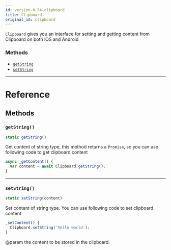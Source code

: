 ```yaml
---
id: version-0.54-clipboard
title: Clipboard
original_id: clipboard
---
```


`Clipboard` gives you an interface for setting and getting content from Clipboard on both iOS and Android

### Methods

* [`getString`](clipboard.md#getstring)
* [`setString`](clipboard.md#setstring)

---

# Reference

## Methods

### `getString()`

```javascript
static getString()
```

Get content of string type, this method returns a `Promise`, so you can use following code to get clipboard content

```javascript
async _getContent() {
  var content = await Clipboard.getString();
}
```

---

### `setString()`

```javascript
static setString(content)
```

Set content of string type. You can use following code to set clipboard content

```javascript
_setContent() {
  Clipboard.setString('hello world');
}
```

@param the content to be stored in the clipboard.
